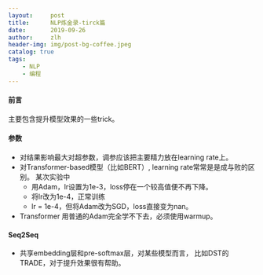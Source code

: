 ```yaml
---
layout:     post
title:      NLP炼金录-tirck篇
date:       2019-09-26
author:     zlh
header-img: img/post-bg-coffee.jpeg
catalog: true
tags:
    - NLP
    - 编程
---
```


#### 前言
主要包含提升模型效果的一些trick。

#### 参数
- 对结果影响最大对超参数，调参应该把主要精力放在learning rate上。
- 对Transformer-based模型（比如BERT）, learning rate常常是是成与败的区别。
    某次实验中
    - 用Adam，lr设置为1e-3，loss停在一个较高值便不再下降。
    - 将lr改为1e-4，正常训练
    - lr = 1e-4，但将Adam改为SGD，loss直接变为nan。
- Transformer 用普通的Adam完全学不下去，必须使用warmup。

#### Seq2Seq
- 共享embedding层和pre-softmax层，对某些模型而言，
比如DST的TRADE，对于提升效果很有帮助。



